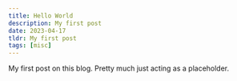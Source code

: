 ```yaml
---
title: Hello World
description: My first post
date: 2023-04-17
tldr: My first post
tags: [misc]
---
```


My first post on this blog. Pretty much just acting as a placeholder.